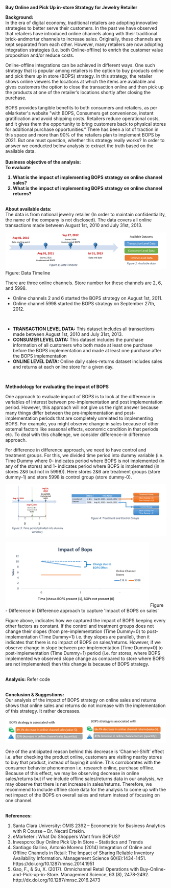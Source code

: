 <b>Buy Online and Pick Up in-store Strategy for Jewelry Retailer </b>
 
<b>Background:</b><br> 
In the era of digital economy, traditional retailers are adopting innovative strategies to better serve their customers. In the past we have observed that retailers have introduced online channels along with their traditional brick-andmortar channels to increase sales. Originally, these channels are kept separated from each other. However, many retailers are now adopting integration strategies (i.e. both Online-offline) to enrich the customer value proposition and/or reduce costs.

Online-offline integrations can be achieved in different ways. One such strategy that is popular among retailers is the option to buy products online and pick them up in store (BOPS) strategy. In this strategy, the retailer shows online viewers the locations at which the items are available and gives customers the option to close the transaction online and then pick up the products at one of the retailer’s locations shortly after closing the purchase.

BOPS provides tangible benefits to both consumers and retailers, as per eMarketer's website "with BOPS, Consumers get convenience, instant gratification and avoid shipping costs. Retailers reduce operational costs, and it gives them the opportunity to bring customers back to physical stores for additional purchase opportunities.” There has been a lot of traction in this space and more than 90% of the retailers plan to implement BOPS by 2021. But one must question, whether this strategy really works? In order to answer we conducted below analysis to extract the truth based on the available data. 
 <br><br>
<b>Business objective of the analysis: 
<br>To evaluate <br>
1. What is the impact of implementing BOPS strategy on online channel sales?  
2. What is the impact of implementing BOPS strategy on online channel returns? 
 </b>
 
 <b><br>
About available data:</b><br>
The data is from national jewelry retailer (In order to maintain confidentiality, the name of the company is not disclosed). The data covers all online transactions made between August 1st, 2010 and July 31st, 2013. 


![Image of Data Timeline](https://github.com/kpratikin/BOPS_Project/blob/master/Data%20availiability%20and%20timeline.PNG)
 <br>Figure: Data Timeline
 
 There are three online channels. Store number for these channels are 2, 6, and 5998. 
 <ul><li>Online channels 2 and 6 started the BOPS strategy on August 1st, 2011.</li> 
<li>Online channel 5998 started the BOPS strategy on September 27th, 2012.</li></ul>
<br>
<b><ul><li>TRANSACTION LEVEL DATA:</b> This dataset includes all transactions made between August 1st, 2010 and July 31st, 2013.
<b><li>CONSUMER LEVEL DATA:</b>  This dataset includes the purchase information of all customers who both made at least one purchase before the BOPS implementation and made at least one purchase after the BOPS implementation  
<b><li>ONLINE LEVEL DATA:</b> Online daily sales-returns dataset includes sales and returns at each online store for a given day.</ul>
<br>
 
<b>Methodology for evaluating the impact of BOPS</b><br>

One approach to evaluate impact of BOPS is to look at the difference in variables of interest between pre-implementation and post implementation period. However, this approach will not give us the right answer because many things differ between the pre-implementation and post-implementation periods that are completely unrelated to implementing BOPS. For example, you might observe change in sales because of other external factors like seasonal effects, economic condition in that periods etc. To deal with this challenge, we consider difference-in difference approach.

For difference in difference approach, we need to have control and treatment groups. For this, we divided time period into dummy variable (i.e. Time Dummy where 0- indicates period where BOPS is not implemented (in any of the stores) and 1- indicates period where BOPS is implemented (in stores 2&6 but not in 5998)). Here stores 2&6 are treatment groups (store dummy-1) and store 5998 is control group (store dummy-0). 

![Image of Data Timeperiod](https://github.com/kpratikin/BOPS_Project/blob/master/timeline%20and%20treatment.PNG)


![Image of Data Timeperiod](https://github.com/kpratikin/BOPS_Project/blob/master/impact%20of%20bops.PNG)
Figure - Difference in Difference approach to capture 'Impact of BOPS on sales'

Figure above, indicates how we captured the impact of BOPS keeping every other factors as constant. If the control and treatment groups does not change their slopes (from pre-implementation (Time Dummy=0) to post-implementation (Time Dummy=1) i.e. they slopes are parallel), then it indicates that there is no impact of BOPS on sales/returns. However, if we observe change in slope between pre-implementation (Time Dummy=0) to post-implementation (Time Dummy=1) period (i.e. for stores, where BOPS implemented we observed slope change as compared to store where BOPS are not implemented) then this change is because of BOPS strategy.

<br><b>Analysis:</b>
Refer code

<br><b>Conclusion & Suggestions:</b><br>
Our analysis of the impact of BOPS strategy on online sales and returns shows that online sales and returns do not increase with the implementation of this strategy. It rather decreases. 

![Image of Data Timeperiod](https://github.com/kpratikin/BOPS_Project/blob/master/Conclusion.PNG)

One of the anticipated reason behind this decrease is ‘Channel-Shift’ effect i.e. after checking the product online, customers are visiting nearby stores to buy that product, instead of buying it online. This corroborates with the consumer behavior phenomenon i.e. research online, purchase offline. Because of this effect, we may be observing decrease in online sales/returns but if we include offline sales/returns data in our analysis, we may observe that there is net increase in sales/returns. Therefore, we recommend to include offline store data for the analysis to come up with the net impact of the BOPS on overall sales and return instead of focusing on one channel.

<br><b>References:</b>
<ol><li>Santa Clara University: OMIS 2392 – Econometric for Business Analytics with R Course – Dr. Necati Ertekin.
<li>eMarketer : What Do Shoppers Want from BOPUS?
<li>Invespcro: Buy Online Pick Up In Store – Statistics and Trends
<li>Santiago Gallino, Antonio Moreno (2014) Integration of Online and Offline Channels in Retail: The Impact of Sharing Reliable Inventory Availability Information. Management Science 60(6):1434-1451. https://doi.org/10.1287/mnsc.2014.1951
<li>Gao, F., & Su, X. (2017). Omnichannel Retail Operations with Buy-Online-and-Pick-up-in-Store. Management Science, 63 (8), 2478-2492. http://dx.doi.org/10.1287/mnsc.2016.2473 </ol>
